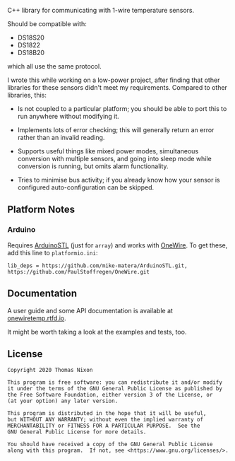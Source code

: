 C++ library for communicating with 1-wire temperature sensors.

Should be compatible with:

- DS18S20
- DS1822
- DS18B20

which all use the same protocol.

I wrote this while working on a low-power project, after finding that other
libraries for these sensors didn't meet my requirements. Compared to other
libraries, this:

- Is not coupled to a particular platform; you should be able to port this to
  run anywhere without modifying it.

- Implements lots of error checking; this will generally return an error rather
  than an invalid reading.

- Supports useful things like mixed power modes, simultaneous conversion with
  multiple sensors, and going into sleep mode while conversion is running, but
  omits alarm functionality.

- Tries to minimise bus activity; if you already know how your sensor is
  configured auto-configuration can be skipped.

## Platform Notes

### Arduino

Requires [ArduinoSTL](https://github.com/mike-matera/ArduinoSTL) (just for
`array`) and works with [OneWire](https://github.com/PaulStoffregen/OneWire).
To get these, add this line to `platformio.ini`:

    lib_deps = https://github.com/mike-matera/ArduinoSTL.git, https://github.com/PaulStoffregen/OneWire.git

## Documentation

A user guide and some API documentation is available at
[onewiretemp.rtfd.io](https://onewiretemp.rtfd.io/).

It might be worth taking a look at the examples and tests, too.

## License

    Copyright 2020 Thomas Nixon

    This program is free software: you can redistribute it and/or modify
    it under the terms of the GNU General Public License as published by
    the Free Software Foundation, either version 3 of the License, or
    (at your option) any later version.

    This program is distributed in the hope that it will be useful,
    but WITHOUT ANY WARRANTY; without even the implied warranty of
    MERCHANTABILITY or FITNESS FOR A PARTICULAR PURPOSE.  See the
    GNU General Public License for more details.

    You should have received a copy of the GNU General Public License
    along with this program.  If not, see <https://www.gnu.org/licenses/>.

